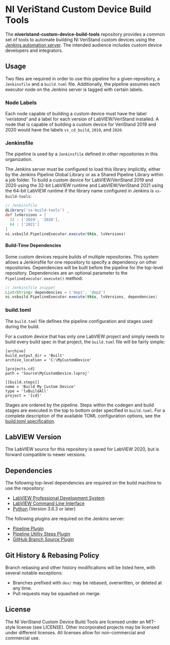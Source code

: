 # NI VeriStand Custom Device Build Tools
The **niveristand-custom-device-build-tools** repository provides a common set of tools to automate building NI VeriStand custom devices using the [Jenkins automation server](https://jenkins.io/). The intended audience includes custom device developers and integrators.

## Usage
Two files are required in order to use this pipeline for a given repository, a `Jenkinsfile` and a `build.toml` file. Additionally, the pipeline assumes each executor node on the Jenkins server is tagged with certain labels.

### Node Labels
Each node capable of building a custom device must have the label *'veristand'* and a label for each version of LabVIEW/VeriStand installed.
A node that is capable of building a custom device for VeriStand 2019 and 2020 would have the labels `vs_cd_build`, `2019`, and `2020`.

### Jenkinsfile
The pipeline is used by a `Jenkinsfile` defined in other repositories in this organization.

The Jenkins server must be configured to load this library implicitly, either by the Jenkins Pipeline Global Library or as a Shared Pipeline Library within a job folder. To build a custom device for LabVIEW/VeriStand 2019 and 2020 using the 32-bit LabVIEW runtime and LabVIEW/VeriStand 2021 using the 64-bit LabVIEW runtime if the library name configured in Jenkins is `vs-build-tools`:

```groovy
// Jenkinsfile
@Library('vs-build-tools') _
def lvVersions = [
  32 : ['2019', '2020'],
  64 : ['2021']
]
ni.vsbuild.PipelineExecutor.execute(this, lvVersions)
```

#### Build-Time Dependencies
Some custom devices require builds of multiple repositories. This system allows a Jenkinsfile for one repository to specify a dependency on other repositories. Dependencies will be built before the pipeline for the top-level repository. Dependencies are an optional parameter to the `PipelineExecutor.execute()` method:

```groovy
// Jenkinsfile snippet
List<String> dependencies = ['dep1', 'dep2']
ni.vsbuild.PipelineExecutor.execute(this, lvVersions, dependencies)
```

### build.toml
The `build.toml` file defines the pipeline configuration and stages used during the build.

For a custom device that has only one LabVIEW project and simply needs to build every build spec in that project, the `build.toml` file will be fairly simple:

```
[archive]
build_output_dir = 'Built'
archive_location = 'C:\MyCustomDevice'

[projects.cd]
path = 'Source\MyCustomDevice.lvproj'

[[build.steps]]
name = 'Build My Custom Device'
type = 'lvBuildAll'
project = '{cd}'
```

Stages are ordered by the pipeline. Steps within the codegen and build stages are executed in the top to bottom order specified in `build.toml`. For a complete description of the available TOML configuration options, see the [build.toml specification](docs/Toml%20Help.md).

## LabVIEW Version
The LabVIEW source for this repository is saved for LabVIEW 2020, but is forward compatible to newer versions.

## Dependencies
The following top-level dependencies are required on the build machine to use the repository:

- [LabVIEW Professional Development System](http:/ni.com/labview)
- [LabVIEW Command Line Interface](http://www.ni.com/en-us/support/downloads/software-products/download.ni-labview-command-line-interface.html)
- [Python](https://www.python.org/downloads/) (Version 3.6.3 or later)

The following plugins are required on the Jenkins server:

- [Pipeline Plugin](https://wiki.jenkins.io/display/JENKINS/Pipeline+Plugin)
- [Pipeline Utility Steps Plugin](https://wiki.jenkins.io/display/JENKINS/Pipeline+Utility+Steps+Plugin)
- [GitHub Branch Source Plugin](https://wiki.jenkins.io/display/JENKINS/GitHub+Branch+Source+Plugin)

## Git History & Rebasing Policy
Branch rebasing and other history modifications will be listed here, with several notable exceptions:
- Branches prefixed with `dev/` may be rebased, overwritten, or deleted at any time.
- Pull requests may be squashed on merge.

## License
The NI VeriStand Custom Device Build Tools are licensed under an MIT-style license (see LICENSE). Other incorporated projects may be licensed under different licenses. All licenses allow for non-commercial and commercial use.
